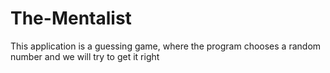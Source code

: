 # The-Mentalist
This application is a guessing game, where the program chooses a random number and we will try to get it right
